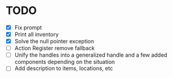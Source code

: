 # TODO

- [x] Fix prompt
- [x] Print all inventory
- [x] Solve the null pointer exception
- [ ] Action Register remove fallback
- [ ] Unify the handles into a generalized handle and a few added components depending on the situation
- [ ] Add description to items, locations, etc
